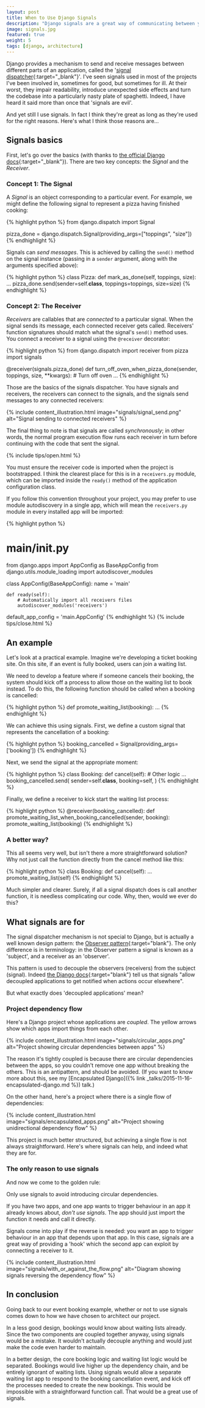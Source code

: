 ```yaml
---
layout: post
title: When to Use Django Signals
description: "Django signals are a great way of communicating between your apps.  But they are often misused. Find out what signals are for, when to define your own, and when to avoid them."
image: signals.jpg
featured: true
weight: 5
tags: [django, architecture]
---
```

Django provides a mechanism to send and receive messages between different parts
of an application, called the '[signal dispatcher](https://docs.djangoproject.com/en/2.0/topics/signals/){:target="_blank"}'.
I've seen signals used in
most of the projects I've been involved in, sometimes for good, but
sometimes for ill. At their worst, they impair readability,
introduce unexpected side effects and turn the codebase into a particularly
nasty plate of spaghetti. Indeed, I have
heard it said more than once that 'signals are evil'.

And yet still I use signals. In fact I think they're great as long as they're
used for the right reasons. Here's what I think those reasons are...

## Signals basics

First, let's go over the basics (with thanks to [the official Django docs](https://docs.djangoproject.com/en/2.0/topics/signals/){:target="_blank"}).
There are two key concepts: the *Signal* and the *Receiver*.

### Concept 1: The Signal

A *Signal* is an object corresponding to a particular event. For example, we might
define the following signal to represent a pizza having finished cooking:

{% highlight python %}
from django.dispatch import Signal

pizza_done = django.dispatch.Signal(providing_args=["toppings", "size"])
{% endhighlight %}

Signals can *send messages*. This is achieved by calling the `send()` method
on the signal instance (passing in a `sender` argument, along with the
arguments specified above):

{% highlight python %}
class Pizza:
    def mark_as_done(self, toppings, size):
        ...
        pizza_done.send(sender=self.__class__, toppings=toppings, size=size)
{% endhighlight %}


### Concept 2: The Receiver

*Receivers* are callables that are *connected* to a particular signal.
When the signal sends its message, each connected receiver gets called.
Receivers' function signatures should match what the
signal's `send()` method uses. You connect a receiver to a signal using the
`@receiver` decorator:

{% highlight python %}
from django.dispatch import receiver
from pizza import signals

@receiver(signals.pizza_done)
def turn_off_oven_when_pizza_done(sender, toppings, size, **kwargs):
    # Turn off oven
    ...
{% endhighlight %}

Those are the basics of the signals dispatcher. You have signals and receivers,
the receivers can connect to the signals, and the signals send messages to any connected receivers:

{% include content_illustration.html image="signals/signal_send.png" alt="Signal sending to connected receivers" %}

The final thing to note is that signals are called *synchronously*; in other words,
the normal program execution flow runs each receiver in turn before continuing with
the code that sent the signal.

{% include tips/open.html %}
    <p>
      You must ensure the receiver code is imported when the project is
      bootstrapped. I think the clearest place for this is in a <code>receivers.py</code> module,
      which can be imported inside the
      <code>ready()</code> method of the application configuration class.
    </p>
    <p>
      If you follow this convention throughout your project, you may prefer to use
      module autodiscovery in a single app, which will mean the <code>receivers.py</code>
      module in every installed app will be imported:
    </p>
    {% highlight python %}
# main/__init__.py
from django.apps import AppConfig as BaseAppConfig
from django.utils.module_loading import autodiscover_modules


class AppConfig(BaseAppConfig):
    name = 'main'

    def ready(self):
        # Automatically import all receivers files
        autodiscover_modules('receivers')


default_app_config = 'main.AppConfig'
    {% endhighlight %}
{% include tips/close.html %}

## An example

Let's look at a practical example. Imagine we're developing a ticket booking site.
On this site, if an event is fully booked, users can join a waiting list.

We need to develop a feature where if someone cancels their booking,
the system should kick off a process to allow those on the waiting list to book instead.
To do this, the following function should be called when a booking is cancelled:

{% highlight python %}
def promote_waiting_list(booking):
    ...
{% endhighlight %}

We can achieve this using signals. First, we define a custom signal that represents
the cancellation of a booking:

{% highlight python %}
booking_cancelled = Signal(providing_args=['booking'])
{% endhighlight %}

Next, we send the signal at the appropriate moment:

{% highlight python %}
class Booking:
    def cancel(self):
        # Other logic
        ...
        booking_cancelled.send(
            sender=self.__class__,
            booking=self,
        )
{% endhighlight %}

Finally, we define a receiver to kick start the waiting list process:

{% highlight python %}
@receiver(booking_cancelled):
def promote_waiting_list_when_booking_cancelled(sender, booking):
    promote_waiting_list(booking)
{% endhighlight %}

### A better way?

This all seems very well, but isn't there a more straightforward solution?
Why not just call the function directly from the cancel method like this:

{% highlight python %}
class Booking:
    def cancel(self):
        ...
        promote_waiting_list(self)
{% endhighlight %}

Much simpler and clearer. Surely, if all a signal dispatch does is
call another function, it is needless complicating our code. Why, then, would we ever do this?

## What signals are for

The signal dispatcher mechanism is not special to Django, but is actually a well known design pattern:
the [Observer pattern](https://en.wikipedia.org/wiki/Observer_pattern){:target="blank"}.
The only difference is in terminology: in the Observer pattern a signal is known as a 'subject',
and a receiver as an 'observer'.

This pattern is used to decouple the observers (receivers) from the subject (signal).
Indeed [the Django docs](https://docs.djangoproject.com/en/2.0/topics/signals/){:target="blank"} tell us that signals "allow decoupled applications to get notified when actions occur elsewhere".

But what exactly does 'decoupled applications' mean?

### Project dependency flow

Here's a Django project whose applications are *coupled*. The yellow arrows show which apps import things from each other.

{% include content_illustration.html image="signals/circular_apps.png" alt="Project showing circular dependencies between apps" %}

The reason it's tightly coupled is because there are circular dependencies between the apps, so you couldn't remove one app without breaking the others.
This is an antipattern, and should be avoided. (If you want to know more about this, see my [Encapsulated Django]({% link _talks/2015-11-16-encapsulated-django.md %}) talk.)

On the other hand, here's a project where there is a single flow of dependencies:

{% include content_illustration.html image="signals/encapsulated_apps.png" alt="Project showing unidirectional dependency flow" %}

This project is much better structured, but achieving a single flow is not always straightforward. Here's where signals can help, and indeed what they are for.

### The only reason to use signals

And now we come to the golden rule:

<div class='rule'>
  Only use signals to avoid introducing circular dependencies.
</div>

If you have two apps, and one app wants to trigger behaviour in an app it already knows about, *don't use signals*. The app should just import
the function it needs and call it directly.

Signals come into play if the reverse is needed: you want an app to trigger behaviour in an app that depends upon that app. In this case, signals are a great way of
providing a 'hook' which the second app can exploit by connecting a receiver to it.

{% include content_illustration.html image="signals/with_or_against_the_flow.png" alt="Diagram showing signals reversing the dependency flow" %}

## In conclusion

Going back to our event booking example, whether or not to use signals comes down to how we have chosen to architect our project.

In a less good design, bookings would know about waiting lists already. Since the two components are coupled together anyway, using signals would be a mistake.
It wouldn't actually decouple anything and would just make the code even harder to maintain.

In a better design, the core booking logic and waiting list logic would be separated. Bookings would live higher up the dependency
chain, and be entirely ignorant of waiting lists. Using signals would allow a separate waiting list app to respond to the
booking cancellation event, and kick off the processes needed to create the new bookings.
This would be impossible with a straightforward function call. That would be a great use of signals.

